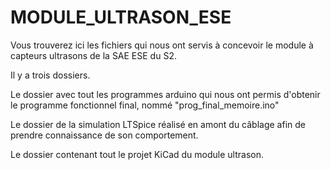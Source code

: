 # MODULE_ULTRASON_ESE
Vous trouverez ici les fichiers qui nous ont servis à concevoir le module à capteurs ultrasons de la SAE ESE du S2.

Il y a trois dossiers.

Le dossier avec tout les programmes arduino qui nous ont permis d'obtenir le programme fonctionnel final, nommé "prog_final_memoire.ino"

Le dossier de la simulation LTSpice réalisé en amont du câblage afin de prendre connaissance de son comportement.

Le dossier contenant tout le projet KiCad du module ultrason.
